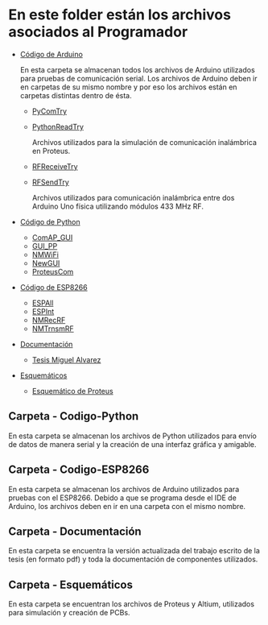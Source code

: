 # En este folder están los archivos asociados al Programador



* [Código de Arduino](https://github.com/larivera-UVG/Estimulador-Nervio-Vago/tree/master/Programador/Codigo-Arduino)

  En esta carpeta se almacenan todos los archivos de Arduino utilizados para pruebas de comunicación serial. Los archivos de Arduino deben ir en carpetas de su mismo nombre y     por eso los archivos están en carpetas distintas dentro de ésta. 

  * [PyComTry](https://github.com/larivera-UVG/Estimulador-Nervio-Vago/tree/master/Programador/Codigo-Arduino/PyComTry)
  * [PythonReadTry](https://github.com/larivera-UVG/Estimulador-Nervio-Vago/tree/master/Programador/Codigo-Arduino/PythonReadTry)
  
      Archivos utilizados para la simulación de comunicación inalámbrica en Proteus. 
      
  * [RFReceiveTry](https://github.com/larivera-UVG/Estimulador-Nervio-Vago/tree/master/Programador/Codigo-Arduino/RFReceiveTry)
  * [RFSendTry](https://github.com/larivera-UVG/Estimulador-Nervio-Vago/tree/master/Programador/Codigo-Arduino/RFSendTry)
  
      Archivos utilizados para comunicación inalámbrica entre dos Arduino Uno física utilizando módulos 433 MHz RF. 
  
* [Código de Python](https://github.com/larivera-UVG/Estimulador-Nervio-Vago/tree/master/Programador/Codigo-Python.py)
  * [ComAP_GUI](https://github.com/larivera-UVG/Estimulador-Nervio-Vago/tree/master/Programador/Codigo-Python/ComAP_GUI.py)
  * [GUI_PP](https://github.com/larivera-UVG/Estimulador-Nervio-Vago/tree/master/Programador/Codigo-Python/GUI_PP.py)
  * [NMWiFi](https://github.com/larivera-UVG/Estimulador-Nervio-Vago/tree/master/Programador/Codigo-Python/NMWiFi.py)
  * [NewGUI](https://github.com/larivera-UVG/Estimulador-Nervio-Vago/tree/master/Programador/Codigo-Python/NewGUI.py)
  * [ProteusCom](https://github.com/larivera-UVG/Estimulador-Nervio-Vago/tree/master/Programador/Codigo-Python/ProteusCom.py)
  
* [Código de ESP8266](https://github.com/larivera-UVG/Estimulador-Nervio-Vago/tree/master/Programador/Codigo-ESP8266)
  * [ESPAll](https://github.com/larivera-UVG/Estimulador-Nervio-Vago/tree/master/Programador/Codigo-ESP8266/ESPAll)
  * [ESPInt](https://github.com/larivera-UVG/Estimulador-Nervio-Vago/tree/master/Programador/Codigo-ESP8266/ESPInt)
  * [NMRecRF](https://github.com/larivera-UVG/Estimulador-Nervio-Vago/tree/master/Programador/Codigo-ESP8266/NMRecRF)
  * [NMTrnsmRF](https://github.com/larivera-UVG/Estimulador-Nervio-Vago/tree/master/Programador/Codigo-ESP8266/NMTrnsmRF)
  
* [Documentación](https://github.com/larivera-UVG/Estimulador-Nervio-Vago/tree/master/Programador/Documentación)
  * [Tesis Miguel Alvarez](https://github.com/larivera-UVG/Estimulador-Nervio-Vago/tree/master/Programador/Documentación/Tesis%20Miguel%20Alvarez.pdf)
  
* [Esquemáticos](https://github.com/larivera-UVG/Estimulador-Nervio-Vago/tree/master/Programador/Esquemáticos)
  * [Esquemático de Proteus](https://github.com/larivera-UVG/Estimulador-Nervio-Vago/tree/master/Programador/Esquemáticos/ByteRead.pdsprj)
  


## Carpeta - Codigo-Python
En esta carpeta se almacenan los archivos de Python utilizados para envío de datos de manera serial y la creación de una interfaz gráfica y amigable. 

## Carpeta - Codigo-ESP8266
En esta carpeta se almacenan los archivos de Arduino utilizados para pruebas con el ESP8266. Debido a que se programa desde el IDE de Arduino, los archivos deben en ir en una carpeta con el mismo nombre.

## Carpeta - Documentación
En esta carpeta se encuentra la versión actualizada del trabajo escrito de la tesis (en formato pdf) y toda la documentación de componentes utilizados.

## Carpeta - Esquemáticos
En esta carpeta se encuentran los archivos de Proteus y Altium, utilizados para simulación y creación de PCBs. 


